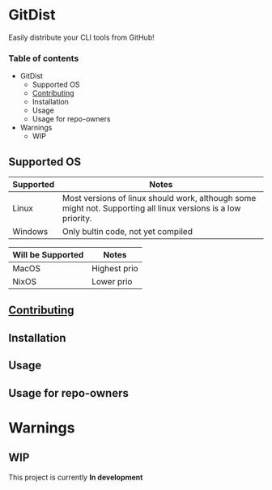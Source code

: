 # GitDist
Easily distribute your CLI tools from GitHub!
### Table of contents
* GitDist
  * Supported OS
  * [Contributing](https://github.com/thatrandomperson5/gitdist/blob/main/CONTRIBUTING.md#contributing)
  * Installation
  * Usage
  * Usage for repo-owners
* Warnings
  * WIP
## Supported OS

|Supported|Notes|
|---------|-----|
|Linux|Most versions of linux should work, although some might not. Supporting all linux versions is a low priority.|
|Windows|Only bultin code, not yet compiled|

|Will be Supported|Notes|
|-----------------|-----|
|MacOS|Highest prio|
|NixOS|Lower prio| 
## [Contributing](https://github.com/thatrandomperson5/gitdist/blob/main/CONTRIBUTING.md#contributing)
## Installation
## Usage
## Usage for repo-owners
# Warnings
## WIP
This project is currently **In development**
